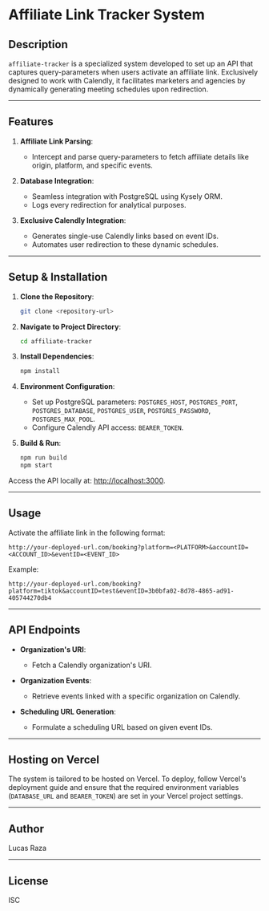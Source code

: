 # Affiliate Link Tracker System

## Description

`affiliate-tracker` is a specialized system developed to set up an API that captures query-parameters when users activate an affiliate link. Exclusively designed to work with Calendly, it facilitates marketers and agencies by dynamically generating meeting schedules upon redirection.

---

## Features

1. **Affiliate Link Parsing**:
   - Intercept and parse query-parameters to fetch affiliate details like origin, platform, and specific events.

2. **Database Integration**:
   - Seamless integration with PostgreSQL using Kysely ORM.
   - Logs every redirection for analytical purposes.

3. **Exclusive Calendly Integration**:
   - Generates single-use Calendly links based on event IDs.
   - Automates user redirection to these dynamic schedules.

---

## Setup & Installation

1. **Clone the Repository**:
   ```bash
   git clone <repository-url>
   ```

2. **Navigate to Project Directory**:
   ```bash
   cd affiliate-tracker
   ```

3. **Install Dependencies**:
   ```bash
   npm install
   ```

4. **Environment Configuration**:
   - Set up PostgreSQL parameters: `POSTGRES_HOST`, `POSTGRES_PORT`, `POSTGRES_DATABASE`, `POSTGRES_USER`, `POSTGRES_PASSWORD`, `POSTGRES_MAX_POOL`.
   - Configure Calendly API access: `BEARER_TOKEN`.

5. **Build & Run**:
   ```bash
   npm run build
   npm start
   ```

Access the API locally at: [http://localhost:3000](http://localhost:3000).

---

## Usage

Activate the affiliate link in the following format:

```
http://your-deployed-url.com/booking?platform=<PLATFORM>&accountID=<ACCOUNT_ID>&eventID=<EVENT_ID>
```

Example:

```
http://your-deployed-url.com/booking?platform=tiktok&accountID=test&eventID=3b0bfa02-8d78-4865-ad91-405744270db4
```

---

## API Endpoints

- **Organization's URI**:
   - Fetch a Calendly organization's URI.

- **Organization Events**:
   - Retrieve events linked with a specific organization on Calendly.

- **Scheduling URL Generation**:
   - Formulate a scheduling URL based on given event IDs.

---

## Hosting on Vercel

The system is tailored to be hosted on Vercel. To deploy, follow Vercel's deployment guide and ensure that the required environment variables (`DATABASE_URL` and `BEARER_TOKEN`) are set in your Vercel project settings.

---

## Author

Lucas Raza

---

## License

ISC
